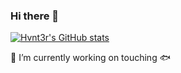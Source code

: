 ### Hi there 👋

[![Hvnt3r's GitHub stats](https://github-readme-stats.vercel.app/api?username=Hvnt3r&count_private=true&show_icons=true?theme=tokyonight)](https://github.com/anuraghazra/github-readme-stats)

🔭 I’m currently working on touching 🐟

<!--
**Hvnt3r/Hvnt3r** is a ✨ _special_ ✨ repository because its `README.md` (this file) appears on your GitHub profile.

Here are some ideas to get you started:

- 🔭 I’m currently working on ...
- 🌱 I’m currently learning ...
- 👯 I’m looking to collaborate on ...
- 🤔 I’m looking for help with ...
- 💬 Ask me about ...
- 📫 How to reach me: ...
- 😄 Pronouns: ...
- ⚡ Fun fact: ...
-->
